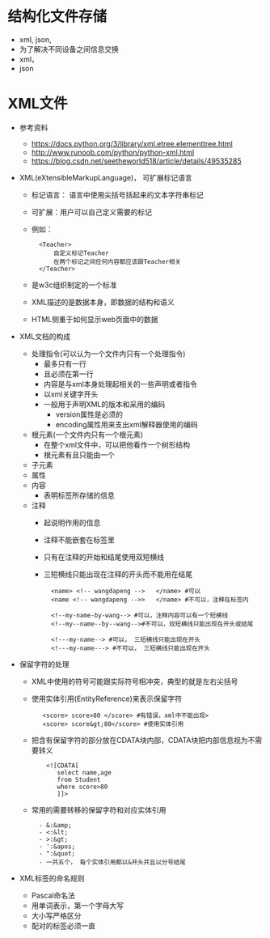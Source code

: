 # 结构化文件存储
- xml, json,
- 为了解决不同设备之间信息交换
- xml，
- json
# XML文件
- 参考资料
    - https://docs.python.org/3/library/xml.etree.elementtree.html
    - http://www.runoob.com/python/python-xml.html
    - https://blog.csdn.net/seetheworld518/article/details/49535285
  
- XML(eXtensibleMarkupLanguage)， 可扩展标记语言
    - 标记语言： 语言中使用尖括号括起来的文本字符串标记
    - 可扩展：用户可以自己定义需要的标记
    - 例如：
          
            <Teacher> 
                自定义标记Teacher
                在两个标记之间任何内容都应该跟Teacher相关
            </Teacher>
    - 是w3c组织制定的一个标准
    - XML描述的是数据本身，即数据的结构和语义
    - HTML侧重于如何显示web页面中的数据
    
- XML文档的构成
    - 处理指令(可以认为一个文件内只有一个处理指令)
        - 最多只有一行
        - 且必须在第一行
        - 内容是与xml本身处理起相关的一些声明或者指令
        - 以xml关键字开头
        - 一般用于声明XML的版本和采用的编码
            - version属性是必须的
            - encoding属性用来支出xml解释器使用的编码
    - 根元素(一个文件内只有一个根元素)
        - 在整个xml文件中，可以把他看作一个树形结构
        - 根元素有且只能由一个
    - 子元素
    - 属性
    - 内容
        - 表明标签所存储的信息
    - 注释
        - 起说明作用的信息
        - 注释不能嵌套在标签里
        - 只有在注释的开始和结尾使用双短横线
        - 三短横线只能出现在注释的开头而不能用在结尾
        
                <name> <!-- wangdapeng -->   </name> #可以
                <name <!-- wangdapeng -->>   </name> #不可以，注释在标签内
                
                <!--my-name-by-wang--> #可以，注释内容可以有一个短横线
                <!--my--name--by--wang-->#不可以，双短横线只能出现在开头或结尾
                
                <!---my-name--> #可以， 三短横线只能出现在开头
                <!---my-name---> #不可以， 三短横线只能出现在开头        
                
- 保留字符的处理
    - XML中使用的符号可能跟实际符号相冲突，典型的就是左右尖括号
    - 使用实体引用(EntityReference)来表示保留字符
    
             <score> score>80 </score> #有错误，xml中不能出现>
             <score> score&gt;80</score> #使用实体引用
    - 把含有保留字符的部分放在CDATA块内部，CDATA块把内部信息视为不需要转义
    
              <![CDATA[
                 select name,age
                 from Student
                 where score>80
                 ]]>
                 
    - 常用的需要转移的保留字符和对应实体引用
    
            - &:&amp;
            - <:&lt;
            - >:&gt;
            - ':&apos;
            - ":&quot;
            - 一共五个， 每个实体引用都以&开头并且以分号结尾
            
- XML标签的命名规则
    - Pascal命名法
    - 用单词表示，第一个字母大写
    - 大小写严格区分
    - 配对的标签必须一直